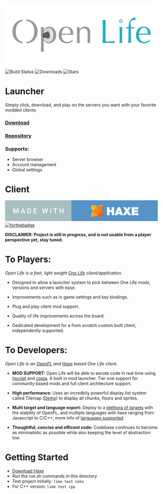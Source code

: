 <p align="left"><img src="logo.png"/></p>

![Build Status](https://img.shields.io/circleci/project/github/openfl/openfl-samples/master.svg)
![Downloads](https://img.shields.io/github/downloads/pxshadow/openlife/total)
![Stars](https://img.shields.io/github/stars/pxshadow/openlife?style=social)

# Launcher
Simply click, download, and play on the servers you want with your favorite modded clients

### **[Download](https://github.com/PXshadow/OpenLife/releases/latest)**

### **[Repository](https://github.com/PXshadow/OpenLifeLauncher)**

### Supports:

* Server browser
* Account management
* Global settings 



# Client 

[![badge](badge.svg)](https://haxe.org)
[![forthebadge](https://forthebadge.com/images/badges/for-sharks.svg)](https://forthebadge.com)

**DISCLAIMER: Project is still in progress, and is not usable from a player perspective yet, stay tuned.**

To Players:
=======

*Open Life is a fast, light weight [One Life](http://onehouronelife.com/) client/application.*

* Designed to allow a launcher system to pick between One Life mods, versions and servers with ease.

*  Improvements such as in game settings and key bindings. 
* Plug and play client mod support.

*  Quality of life improvements across the board.

* Dedicated development for a from scratch custom built client, independently supported.

To Developers:
=========
*Open Life is an [OpenFL](https://openfl.org) and [Haxe](https://haxe.org) based One Life client.*

* **MOD SUPPORT:** Open Life will be able to excute code in real time using [hscript](https://github.com/HaxeFoundation/hscript) and [cppia](https://haxe.org/manual/target-cppia-getting-started.html). A built in mod launcher. Tier one support for community based mods and full client architecture support.

* **High performance:** Uses an incredbily powerful display list system called Tilemap ([Demo](https://www.openfl.org/samples/bunny/)) to display all chunks, floors and sprites.

* **Multi target and language export:** Deploy to a [plethora of targets](https://github.com/openfl/lime#targets) with the stability of OpenFL, and multiple languages with haxe ranging from Javascript to C/C++, more info of [languages supported](https://haxe.org/documentation/introduction/compiler-targets.html).

* **Thoughtful, concise and efficent code:** Codebase continues to become as minimalistic as possible while also keeping the level of abstraction low.

<!--Play
====-->


Getting Started
=========
* [Download Haxe](https://haxe.org/download/version/4.0.0-rc.3/)
* Run the run.sh commands in this directory
* Test project initially: ```lime test neko```
* For C++ version: ```lime test cpp```

